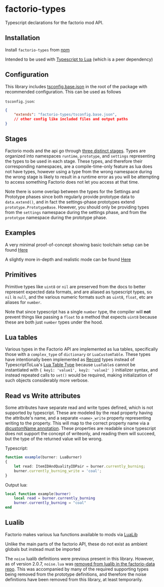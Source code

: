 # factorio-types

Typescript declarations for the factorio mod API.

## Installation

Install `factorio-types` from [npm](https://www.npmjs.com/package/factorio-types)

Intended to be used with [Typescript to Lua](https://github.com/TypeScriptToLua/TypeScriptToLua) (which is a peer dependency)

## Configuration

This library includes [tsconfig.base.json](https://github.com/sguest/factorio-types/blob/master/tsconfig.base.json) in the root of the package with recommended configuration. This can be used as follows

`tsconfig.json`:

```json
{
    "extends": "factorio-types/tsconfig.base.json",
    // other config like included files and output paths
}
```

## Stages

Factorio mods and the api go through [three distinct stages](https://lua-api.factorio.com/latest/). Types are organized into namespaces `runtime`, `prototype`, and `settings` representing the types to be used in each stage. These types, and therefore their corresponding namespaces, are a compile-time-only feature as lua does not have types, however using a type from the wrong namespace during the wrong stage is likely to result in a runtime error as you will be attempting to access something Factorio does not let you access at that time.

Note there is some overlap between the types for the Settings and Prototype phases since both regularly provide prototype data to `data.extend()`, and in fact the settings-phase prototypes extend `prototype.PrototypeBase`. However, you should only be providing types from the `settings` namespace during the settings phase, and from the `prototype` namespace during the prototype phase.

## Examples

A very minimal proof-of-concept showing basic toolchain setup can be found [Here](https://github.com/sguest/factorio-fire-armor-typescript)

A slightly more in-depth and realistic mode can be found [Here](https://github.com/sguest/basic-seablock)

## Primitives

Primitive types like `uint8` or `nil` are preserved from the docs to better represent expected data formats, and are aliased as typescript types, so `nil` is `null`, and the various numeric formats such as `uint8`, `float`, etc are aliases for `number`.

Note that since typescript has a single `number` type, the compiler will **not** prevent things like passing a `float` to a method that expects `uint8` because these are both just `number` types under the hood.

## Lua tables

Various types in the Factorio API are implemented as lua tables, specifically those with a `complex_type` of `dictionary` or `LuaCustomTable`. These types have intentionally been implemented as [Record](https://www.typescriptlang.org/docs/handbook/utility-types.html#recordkeys-type) types instead of TypescriptToLua's [Lua Table Type](https://typescripttolua.github.io/docs/advanced/language-extensions/#lua-table-types) because `LuaTable`s cannot be instantiated with `{ key1: 'value1', key2: 'value2' }` initializer syntax, and instead repeated calls to `set()` would be required, making initialization of such objects considerably more verbose.

## Read vs Write attributes

Some attributes have separate read and write types defined, which is not supported by typescript. These are modeled by the read property having the attribute's name, and a separate `<name>_write` property representing writing to the property. This will map to the correct property name via a [@customName annotation](https://typescripttolua.github.io/docs/advanced/compiler-annotations/#customname). These properties are readable since typescript does not support the concept of writeonly, and reading them will succeed, but the type of the returned value will be wrong.

Typescript:

```typescript
function example(burner: LuaBurner)
{
    let read: ItemIDAndQualityIDPair = burner.currently_burning;
    burner.currently_burning_write = 'coal';
}
```

Output lua:

```lua
local function example(burner)
    local read = burner.currently_burning
    burner.currently_burning = "coal"
end
```

## Lualib

Factorio makes various lua functions available to mods via [LuaLib](https://github.com/wube/factorio-data/tree/master/core/lualib)

Unlike the main parts of the factorio API, these do not exist as ambient globals but instead must be imported

The `noise` lualib definitions were previous present in this library. However, as of version 2.0.7, `noise.lua` was [removed from lualib in the factorio-data repo](https://github.com/wube/factorio-data/commit/7522d3763e76e09ce1a46cba676dfc2b6d12b127). This was accompanied by many of the required supporting types being removed from the prototype definitions, and therefore the noise definitions have been removed from this library, at least temporarily.